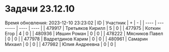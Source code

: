 # Задачи 23.12.10
Время обновления: 2023-12-10 23:23:02
| ID   | Участник | +    | -    |
| ---- | -------- | ---- | ---- |
| 479917 | Третьяков Кирилл | 5 | 0 |
| 477975 | Коткин Егор | 4 | 0 |
| 480936 | Ившин Роман | 0 | 0 |
| 478222 | Мясников Павел | 0 | 0 |
| 477978 | Вадретдинов Карим | 0 | 0 |
| 480961 | Самарин Михаил | 0 | 0 |
| 477982 | Юлия Андреевна | 0 | 0 |
